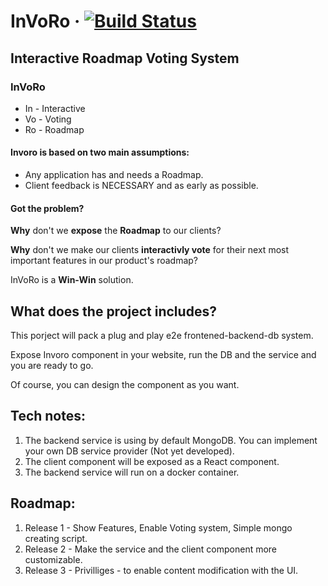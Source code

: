 
# InVoRo &middot; [![Build Status](https://travis-ci.com/YogiBear52/InVoRo.svg?branch=master)](https://travis-ci.com/YogiBear52/InVoRo)


## Interactive Roadmap Voting System

### InVoRo
- In - Interactive
- Vo - Voting
- Ro - Roadmap

#### Invoro is based on two main assumptions:
- Any application has and needs a Roadmap.
- Client feedback is NECESSARY and as early as possible.

#### Got the problem?
<b>Why</b> don't we <b>expose</b> the <b>Roadmap</b> to our clients?

<b>Why</b> don't we make our clients <b>interactivly vote</b> for their next most important features in our product's roadmap?

InVoRo is a <b>Win-Win</b> solution.


## What does the project includes?
This porject will pack a plug and play e2e frontened-backend-db system.

Expose Invoro component in your website, run the DB and the service and you are ready to go.

Of course, you can design the component as you want.


## Tech notes:
1. The backend service is using by default MongoDB. You can implement your own DB service provider (Not yet developed).
2. The client component will be exposed as a React component.
3. The backend service will run on a docker container.


## Roadmap:
1. Release 1 - Show Features, Enable Voting system, Simple mongo creating script.
2. Release 2 - Make the service and the client component more customizable.
3. Release 3 - Privilliges - to enable content modification with the UI.

